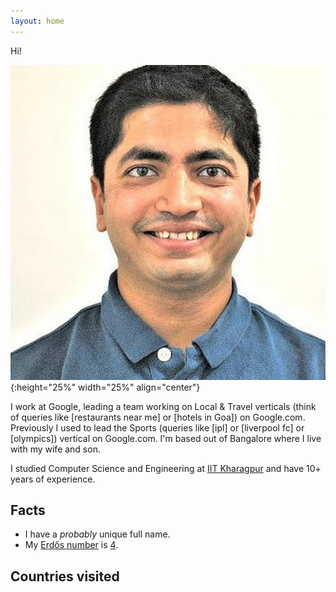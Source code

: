 ```yaml
---
layout: home
---
```


Hi!

![photo](/assets/photo.jpg){:height="25%" width="25%" align="center"}

I work at Google, leading a team working on Local & Travel verticals (think of queries like [restaurants near me] or [hotels in Goa]) on Google.com. Previously I used to lead the Sports (queries like [ipl] or [liverpool fc] or [olympics]) vertical on Google.com. I'm based out of Bangalore where I live with my wife and son.

I studied Computer Science and Engineering at
[IIT Kharagpur](https://en.wikipedia.org/wiki/Indian_Institute_of_Technology_Kharagpur) and have 10+ years of experience.

## Facts

* I have a *probably* unique full name.
* My [Erdős number](https://en.wikipedia.org/wiki/Erd%C5%91s_number) is [4](https://www.csauthors.net/distance/alhaad-gokhale/paul-erdos).

## Countries visited

<div id="regions_div" style="width: 100%;"></div>
